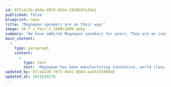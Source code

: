 ```yaml
---
id: 8f7c413b-d4de-4979-8544-29f8b9fe39e2
published: false
blueprint: news
title: 'Magnepan speakers are on their way!'
image: 20.7_s_Pair-2_1800x1800.webp
summary: 'We have admired Magnepan speakers for years. They are an iconic brand that has rave reviews too numerous to count and a sound like no other - plus, they are a tremendous value. Not for everyone, but certainly for the lucky few! Model .7, 1.7i and 3.7i will all be on display shortly.'
main_content:
  -
    type: paragraph
    content:
      -
        type: text
        text: 'Magnepan has been manufacturing innovative, world class stereo speakers for 47 years. Jim Winey, the inventor of the Magneplanar loudspeaker, first owned electrostatic loudspeakers and began experimenting to design an improved electrostatic speaker. In 1969, Jim invented the Magneplanar, a thin-film magnetic equivalent to the electrostat and founded Magnepan. Corporate and manufacturing facilities are located in White Bear Lake, Minnesota, a small community north of the Twin Cities of St. Paul and Minneapolis. Having outgrown its original facilities, Magnepan’s current plant is over 50,000 square feet in addition to corporate and engineering offices. To date, over 200,000 pairs of Magneplanar loudspeakers have found their way into the homes of music lovers the world over. Magneplanars are American-made with virtually all American parts. And we are proud to say — “Made in America. Sold in China.”'
updated_by: 87ca4130-78f3-4ed1-8b64-aa552d3d08a8
updated_at: 1651628276
---
```

